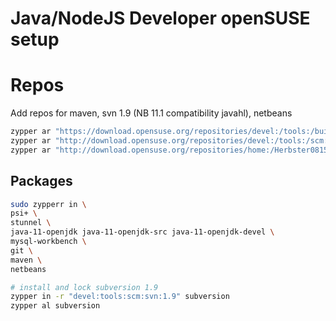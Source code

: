 # Java/NodeJS Developer openSUSE setup

# Repos

Add repos for maven, svn 1.9 (NB 11.1 compatibility javahl), netbeans

```bash
zypper ar "https://download.opensuse.org/repositories/devel:/tools:/building/openSUSE_Leap_15.1/" "develtools"
zypper ar "http://download.opensuse.org/repositories/devel:/tools:/scm:/svn:/1.9/openSUSE_Leap_15.0/" "devel:tools:scm:svn:1.9"
zypper ar "http://download.opensuse.org/repositories/home:/Herbster0815/openSUSE_Leap_15.1/" "home:Herbster0815"
```

## Packages

```bash
sudo zypperr in \
psi+ \
stunnel \
java-11-openjdk java-11-openjdk-src java-11-openjdk-devel \
mysql-workbench \
git \
maven \
netbeans

# install and lock subversion 1.9
zypper in -r "devel:tools:scm:svn:1.9" subversion
zypper al subversion

```

